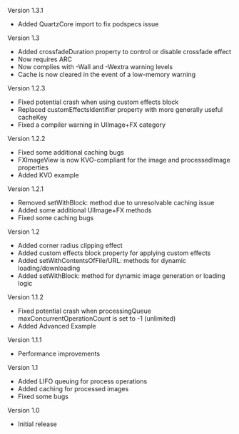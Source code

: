 Version 1.3.1

- Added QuartzCore import to fix podspecs issue

Version 1.3

- Added crossfadeDuration property to control or disable crossfade effect
- Now requires ARC
- Now complies with -Wall and -Wextra warning levels
- Cache is now cleared in the event of a low-memory warning

Version 1.2.3

- Fixed potential crash when using custom effects block
- Replaced customEffectsIdentifier property with more generally useful cacheKey
- Fixed a compiler warning in UIImage+FX category

Version 1.2.2

- Fixed some additional caching bugs
- FXImageView is now KVO-compliant for the image and processedImage properties
- Added KVO example

Version 1.2.1

- Removed setWithBlock: method due to unresolvable caching issue
- Added some additional UIImage+FX methods
- Fixed some caching bugs

Version 1.2

- Added corner radius clipping effect
- Added custom effects block property for applying custom effects
- Added setWithContentsOfFile/URL: methods for dynamic loading/downloading
- Added setWithBlock: method for dynamic image generation or loading logic

Version 1.1.2

- Fixed potential crash when processingQueue maxConcurrentOperationCount is set to -1 (unlimited)
- Added Advanced Example

Version 1.1.1

- Performance improvements

Version 1.1

- Added LIFO queuing for process operations
- Added caching for processed images
- Fixed some bugs

Version 1.0

- Initial release